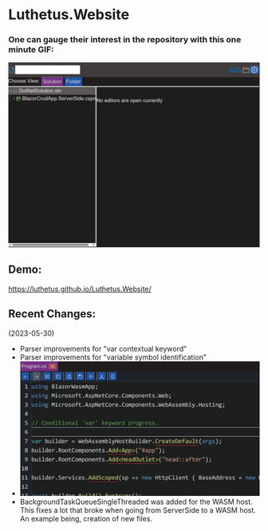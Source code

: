 # Luthetus.Website

### One can gauge their interest in the repository with this one minute GIF:
![Example GIF](./Images/Rewrite/introductoryGifLuthetusWebsite.gif)

## Demo:
https://luthetus.github.io/Luthetus.Website/

## Recent Changes:
(2023-05-30) 
- Parser improvements for "var contextual keyword"
- Parser improvements for "variable symbol identification"
- ![Example GIF](./Images/Rewrite/conditionalVarProgress.gif)
- BackgroundTaskQueueSingleThreaded was added for the WASM host. This fixes a lot that broke when going from ServerSide to a WASM host. An example being, creation of new files.